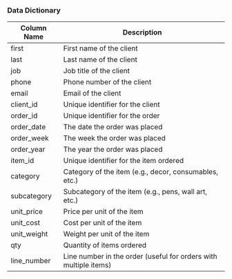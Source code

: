 ### Data Dictionary

| Column Name   | Description                                  |
|---------------|----------------------------------------------|
| first         | First name of the client                     |
| last          | Last name of the client                      |
| job           | Job title of the client                      |
| phone         | Phone number of the client                   |
| email         | Email of the client                          |
| client_id     | Unique identifier for the client             |
| order_id      | Unique identifier for the order              |
| order_date    | The date the order was placed                |
| order_week    | The week the order was placed                |
| order_year    | The year the order was placed                |
| item_id       | Unique identifier for the item ordered       |
| category      | Category of the item (e.g., decor, consumables, etc.) |
| subcategory   | Subcategory of the item (e.g., pens, wall art, etc.) |
| unit_price    | Price per unit of the item                   |
| unit_cost     | Cost per unit of the item                    |
| unit_weight   | Weight per unit of the item                  |
| qty           | Quantity of items ordered                    |
| line_number   | Line number in the order (useful for orders with multiple items) |

